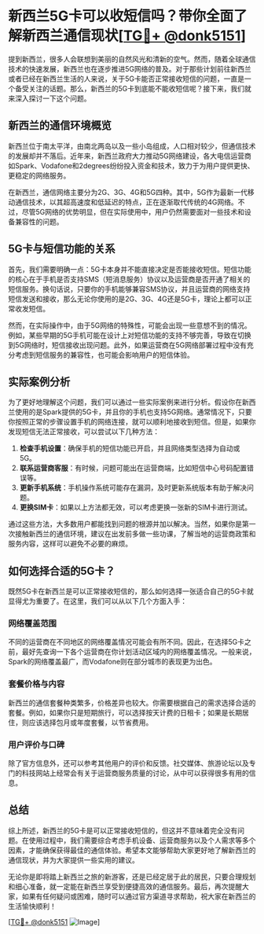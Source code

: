 # 新西兰5G卡可以收短信吗？带你全面了解新西兰通信现状[[TG💪+ @donk5151](https://t.me/s/donk5151)]

提到新西兰，很多人会联想到美丽的自然风光和清新的空气。然而，随着全球通信技术的快速发展，新西兰也在逐步推进5G网络的普及。对于那些计划前往新西兰或者已经在新西兰生活的人来说，关于5G卡能否正常接收短信的问题，一直是一个备受关注的话题。那么，新西兰的5G卡到底能不能收短信呢？接下来，我们就来深入探讨一下这个问题。

## 新西兰的通信环境概览

新西兰位于南太平洋，由南北两岛以及一些小岛组成，人口相对较少，但通信技术的发展却并不落后。近年来，新西兰政府大力推动5G网络建设，各大电信运营商如Spark、Vodafone和2degrees纷纷投入资金和技术，致力于为用户提供更快、更稳定的网络服务。

在新西兰，通信网络主要分为2G、3G、4G和5G四种。其中，5G作为最新一代移动通信技术，以其超高速度和低延迟的特点，正在逐渐取代传统的4G网络。不过，尽管5G网络的优势明显，但在实际使用中，用户仍然需要面对一些技术和设备兼容性的问题。

## 5G卡与短信功能的关系

首先，我们需要明确一点：5G卡本身并不能直接决定是否能接收短信。短信功能的核心在于手机是否支持SMS（短消息服务）协议以及运营商是否开通了相关的短信服务。换句话说，只要你的手机能够兼容SMS协议，并且运营商的网络支持短信发送和接收，那么无论你使用的是2G、3G、4G还是5G卡，理论上都可以正常收发短信。

然而，在实际操作中，由于5G网络的特殊性，可能会出现一些意想不到的情况。例如，某些早期的5G手机可能在设计上对短信功能的支持不够完善，导致在切换到5G网络时，短信接收出现问题。此外，如果运营商在5G网络部署过程中没有充分考虑到短信服务的兼容性，也可能会影响用户的短信体验。

## 实际案例分析

为了更好地理解这个问题，我们可以通过一些实际案例来进行分析。假设你在新西兰使用的是Spark提供的5G卡，并且你的手机也支持5G网络。通常情况下，只要你按照正常的步骤设置手机的网络连接，就可以顺利地接收到短信。但是，如果你发现短信无法正常接收，可以尝试以下几种方法：

1. **检查手机设置**：确保手机的短信功能已开启，并且网络类型选择为自动或5G。
2. **联系运营商客服**：有时候，问题可能出在运营商端，比如短信中心号码配置错误等。
3. **更新手机系统**：手机操作系统可能存在漏洞，及时更新系统版本有助于解决问题。
4. **更换SIM卡**：如果以上方法都无效，可以考虑更换一张新的SIM卡进行测试。

通过这些方法，大多数用户都能找到问题的根源并加以解决。当然，如果你是第一次接触新西兰的通信环境，建议在出发前多做一些功课，了解当地的运营商政策和服务内容，这样可以避免不必要的麻烦。

## 如何选择合适的5G卡？

既然5G卡在新西兰是可以正常接收短信的，那么如何选择一张适合自己的5G卡就显得尤为重要了。在这里，我们可以从以下几个方面入手：

### 网络覆盖范围

不同的运营商在不同地区的网络覆盖情况可能会有所不同。因此，在选择5G卡之前，最好先查询一下各个运营商在你计划活动区域内的网络覆盖情况。一般来说，Spark的网络覆盖最广，而Vodafone则在部分城市的表现更为出色。

### 套餐价格与内容

新西兰的通信套餐种类繁多，价格差异也较大。你需要根据自己的需求选择合适的套餐。例如，如果你只是短期旅行，可以选择按天计费的日租卡；如果是长期居住，则应该选择包月或年度套餐，以节省费用。

### 用户评价与口碑

除了官方信息外，还可以参考其他用户的评价和反馈。社交媒体、旅游论坛以及专门的科技网站上经常会有关于运营商服务质量的讨论，从中可以获得很多有用的信息。

## 总结

综上所述，新西兰的5G卡是可以正常接收短信的，但这并不意味着完全没有问题。在使用过程中，我们需要综合考虑手机设备、运营商服务以及个人需求等多个因素，才能确保获得最佳的通信体验。希望本文能够帮助大家更好地了解新西兰的通信现状，并为大家提供一些实用的建议。

无论你是即将踏上新西兰之旅的新游客，还是已经定居于此的居民，只要合理规划和细心准备，就一定能在新西兰享受到便捷高效的通信服务。最后，再次提醒大家，如果有任何疑问或困难，随时可以通过官方渠道寻求帮助，祝大家在新西兰的生活愉快顺利！

[[TG💪+ @donk5151](https://t.me/s/donk5151) ![Image](https://i.postimg.cc/rwNCRYN7/Snipaste-2025-04-30-17-27-05.png)]